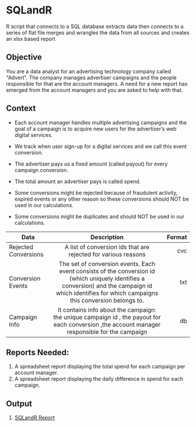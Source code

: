 # SQLandR
R script that connects to a SQL database extracts data then connects to a series of flat file merges and wrangles the data from all sources and creates an xlsx based report


## Objective

You are a data analyst for an advertising technology company called "Advert". The company manages advertiser campaigns and the people responsible for that are the account managers. A need for a new report has emerged from the account managers and you are asked to help with that.

## Context

* Each account manager handles multiple advertising campaigns and the goal of a campaign is to acquire new users for the advertiser’s web digital services.

* We track when user sign-up for a digital services and we call this event conversion.
* The advertiser pays us a fixed amount (called payout) for every campaign conversion.
* The total amount an advertiser pays is called spend.
* Some conversions might be rejected because of fraudulent activity, expired events or any other reason so these conversions should NOT be used in our calculations.
* Some conversions might be duplicates and should NOT be used in our calculations.




| Data                 | Description                                          | Format   |
|----------------------|:----------------------------------------------------:|---------:|
| Rejected Conversions |  A list of conversion ids that are rejected for various reasons |      cvc |
| Conversion Events  |The set of conversion events. Each event consists of the conversion id (which uniquely identifies a conversion) and the campaign id which identifies for which campaigns this conversion belongs to.|      txt |
| Campaign Info  | It contains info about the campaign: the unique campaign id , the payout for each conversion ,the account manager responsible for the campaign |        db|




## Reports Needed:

1. A spreadsheet report displaying the total spend for each campaign per account manager.
2. A spreadsheet report displaying the daily difference in spend for each campaign.

## Output
1. [SQLandR Report](SQLandR.md)
